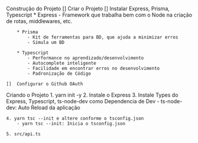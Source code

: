 Construção do Projeto
    []  Criar o Projeto
    []  Instalar Express, Prisma, Typescript
        * Express
            - Framework que trabalha bem com o Node na criação de rotas, middlewares, etc.

        * Prisma
            - Kit de ferramentas para BD, que ajuda a minimizar erros
            - Simula um BD

        * Typescript
            - Performance no aprendizado/desenvolvimento
            - Autocomplete inteligente
            - Facilidade em encontrar erros no desenvolvimento
            - Padronização de Código

    []  Configurar o Github OAuth

Criando o Projeto
    1. yarn init -y
    2. Instale o Express
    3. Instale Types do Express, Typescript, ts-node-dev como Dependencia de Dev
        - ts-node-dev: Auto Reload da aplicação

    4. yarn tsc --init e altere conforme o tsconfig.json
        - yarn tsc --init: Inicia o tsconfig.json

    5. src/api.ts
    
